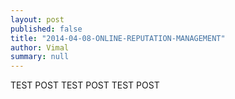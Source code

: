 ```yaml
---
layout: post
published: false
title: "2014-04-08-ONLINE-REPUTATION-MANAGEMENT"
author: Vimal
summary: null
---
```


TEST POST TEST POST TEST POST